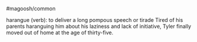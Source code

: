 #magoosh/common

harangue (verb): to deliver a long pompous speech or tirade 
Tired of his parents haranguing him about his laziness and lack of initiative, Tyler finally moved out of 
home at the age of thirty-five. 
